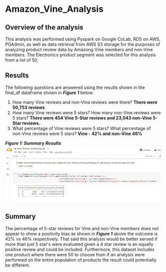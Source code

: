# Amazon_Vine_Analysis

## Overview of the analysis

This analysis was performed using Pyspark on Google CoLab, RDS on AWS, PGAdmin, as well as data retrieval from AWS S3 storage for the purposes of analyzing product review data by Amazong Vine members and non-Vine members.  The Electronics product segment was selected for this analysis from a list of 50.

## Results

The following questions are answered using the results shown in the final_df dataframe shown in **_Figure 1_** below.

1. How many Vine reviews and non-Vine reviews were there?  **There were 50,753 reviews**
2. How many Vine reviews were 5 stars? How many non-Vine reviews were 5 stars?  **There were 454 Vine 5-Star reviews and 23,043 non-Vine 5-Star reviews.**
4. What percentage of Vine reviews were 5 stars? What percentage of non-Vine reviews were 5 stars?  **Vine - 42% and non-Vine 46%**

**_Figure 1: Summary Results_**
![Final_df](images/D2_Q5.png)


## Summary 

The percentage of 5-star reviews for Vine and non-Vine members does not appear to show a positivity bias as shown in **_Figure 1_** above the outcome is 42% vs 46% respectively.  That said this analysis would be better served if more than just 5 star's were evaluated given a 4 star review is an equally positive review and could be included.  Furthermore, this dataset includes one product where there were 50 to choose from if an analysis were performed on the entire population of products the result could potentially be different.  


